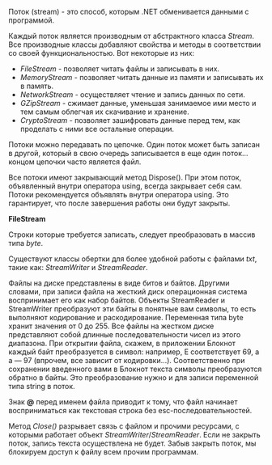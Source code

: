 Поток (stream) - это способ, которым .NET обменивается данными с программой.

Каждый поток является производным от абстрактного класса *Stream*. Все производные классы добавляют свойства и методы в соответствии со своей функциональностью. Вот некоторые из них:

- *FileStream* - позволяет читать файлы и записывать в них.
- *MemoryStream* - позволяет читать данные из памяти и записывать их в память.
- *NetworkStream* - осуществляет чтение и запись данных по сети.
- *GZipStream* - сжимает данные, уменьшая занимаемое ими место и тем самым облегчая их скачивание и хранение.
- *CryptoStream* - позволяет зашифровать данные перед тем, как проделать с ними все остальные операции.



Потоки можно передавать по цепочке. Один поток может быть записан в другой, который в свою очередь записывается в еще один поток... концом цепочки часто является файл.

Все потоки имеют закрывающий метод Dispose(). При этом поток, объявленный внутри оператора using, всегда закрывает себя сам. Потоки рекомендуется объявлять внутри оператора using. Это гарантирует, что после завершения работы они будут закрыты.



**FileStream**

Строки которые требуется записать, следует преобразовать в массив типа *byte*.

Существуют классы обертки для более удобной работы с файлами *txt*, такие как: *StreamWriter* и *StreamReader*.

Файлы на диске представлены в виде битов и байтов. Другими словами, при записи файла на жесткий диск операционная система воспринимает его как набор байтов. Объекты StreamReader и StreamWriter преобразуют эти байты в понятные вам символы, то есть выполняют кодирование и раскодирование. Переменная типа byte хранит значения от 0 до 255. Все файлы на жестком диске представляют собой длинные последовательности чисел из этого диапазона. При открытии файла, скажем, в приложении Блокнот каждый байт преобразуется в символ: например, E соответствует 69, а a — 97 (впрочем, все зависит от кодировки...). Соответственно при сохранении введенного вами в Блокнот текста символы преобразуются обратно в байты. Это преобразование нужно и для записи переменной типа string в поток.

Знак **@** перед именем файла приводит к тому, что файл начинает восприниматься как текстовая строка без esc-последовательностей.

Метод *Close()* разрывает связь с файлом и прочими ресурсами, с которыми работает объект *StreamWriter*/*StreamReader*. Если не закрыть поток, запись текста осуществлена не будет. Забыв закрыть поток, мы блокируем доступ к файлу всем прочим программам.